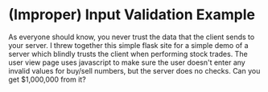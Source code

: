 (Improper) Input Validation Example
===================================

As everyone should know, you never trust the data that the client sends to your server. I threw together this simple flask site for a simple demo of a server which blindly trusts the client when performing stock trades. The user view page uses javascript to make sure the user doesn't enter any invalid values for buy/sell numbers, but the server does no checks. Can you get $1,000,000 from it?
